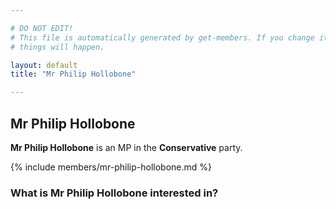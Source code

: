 ```yaml
---

# DO NOT EDIT!
# This file is automatically generated by get-members. If you change it, bad
# things will happen.

layout: default
title: "Mr Philip Hollobone"

---
```


## Mr Philip Hollobone

**Mr Philip Hollobone** is an MP in the **Conservative** party.

{% include members/mr-philip-hollobone.md %}

### What is Mr Philip Hollobone interested in?


